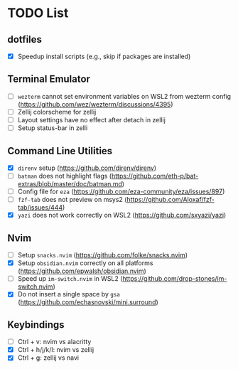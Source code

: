 # TODO List

## dotfiles

- [x] Speedup install scripts (e.g., skip if packages are installed)

## Terminal Emulator

- [ ] `wezterm` cannot set environment variables on WSL2 from wezterm config (<https://github.com/wez/wezterm/discussions/4395>)
- [ ] Zellij colorscheme for zellij
- [ ] Layout settings have no effect after detach in zellij
- [ ] Setup status-bar in zelli

## Command Line Utilities

- [x] `direnv` setup (<https://github.com/direnv/direnv>)
- [ ] `batman` does not highlight flags (<https://github.com/eth-p/bat-extras/blob/master/doc/batman.md>)
- [ ] Config file for `eza` (<https://github.com/eza-community/eza/issues/897>)
- [ ] `fzf-tab` does not preview on msys2 (<https://github.com/Aloxaf/fzf-tab/issues/444>)
- [x] `yazi` does not work correctly on WSL2 (<https://github.com/sxyazi/yazi>)

## Nvim

- [ ] Setup `snacks.nvim` (<https://github.com/folke/snacks.nvim>)
- [x] Setup `obsidian.nvim` correctly on all platforms (<https://github.com/epwalsh/obsidian.nvim>)
- [ ] Speed up `im-switch.nvim` in WSL2 (<https://github.com/drop-stones/im-switch.nvim>)
- [x] Do not insert a single space by `gsa` (<https://github.com/echasnovski/mini.surround>)

## Keybindings

- [ ] Ctrl + v: nvim vs alacritty
- [x] Ctrl + h/j/k/l: nvim vs zellij
- [x] Ctrl + g: zellij vs navi
